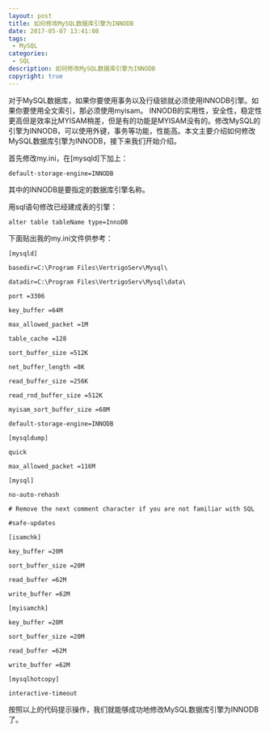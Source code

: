 ```yaml
---
layout: post
title: 如何修改MySQL数据库引擎为INNODB
date: 2017-05-07 13:41:08
tags:
 - MySQL
categories:
 - SQL
description: 如何修改MySQL数据库引擎为INNODB
copyright: true
---
```

对于MySQL数据库，如果你要使用事务以及行级锁就必须使用INNODB引擎。如果你要使用全文索引，那必须使用myisam。 INNODB的实用性，安全性，稳定性更高但是效率比MYISAM稍差，但是有的功能是MYISAM没有的。修改MySQL的引擎为INNODB，可以使用外键，事务等功能，性能高。本文主要介绍如何修改MySQL数据库引擎为INNODB，接下来我们开始介绍。

首先修改my.ini，在[mysqld]下加上：

	default-storage-engine=INNODB

其中的INNODB是要指定的数据库引擎名称。

用sql语句修改已经建成表的引擎：
	
	alter table tableName type=InnoDB  

下面贴出我的my.ini文件供参考：

```
[mysqld]  
 
basedir=C:\Program Files\VertrigoServ\Mysql\  
 
datadir=C:\Program Files\VertrigoServ\Mysql\data\  
 
port =3306 
 
key_buffer =64M 
 
max_allowed_packet =1M 
 
table_cache =128 
 
sort_buffer_size =512K 
 
net_buffer_length =8K 
 
read_buffer_size =256K 
 
read_rnd_buffer_size =512K 
 
myisam_sort_buffer_size =68M 
 
default-storage-engine=INNODB 
 
[mysqldump]  
 
quick  
 
max_allowed_packet =116M 
 
[mysql]  
 
no-auto-rehash  
 
# Remove the next comment character if you are not familiar with SQL  
 
#safe-updates  
 
[isamchk]  
 
key_buffer =20M 
 
sort_buffer_size =20M 
 
read_buffer =62M 
 
write_buffer =62M 
 
[myisamchk]  
 
key_buffer =20M 
 
sort_buffer_size =20M 
 
read_buffer =62M 
 
write_buffer =62M 
 
[mysqlhotcopy]  
 
interactive-timeout
```

按照以上的代码提示操作，我们就能够成功地修改MySQL数据库引擎为INNODB了。